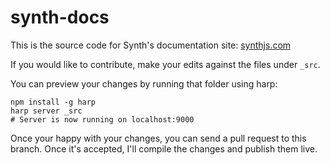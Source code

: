 synth-docs
==========

This is the source code for Synth's documentation site: [synthjs.com](http://www.synthjs.com)

If you would like to contribute, make your edits against the files under `_src`.

You can preview your changes by running that folder using harp:

```
npm install -g harp
harp server _src
# Server is now running on localhost:9000
```

Once your happy with your changes, you can send a pull request to this branch. Once it's accepted, I'll compile the changes and publish them live.
